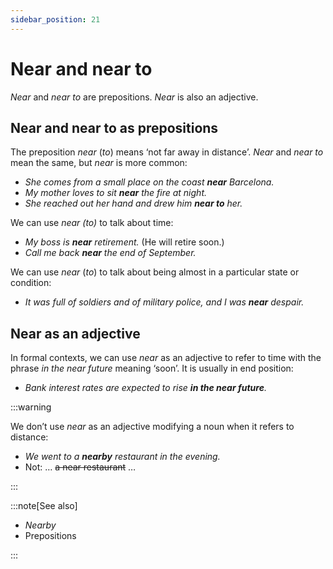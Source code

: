 ```yaml
---
sidebar_position: 21
---
```


# Near and near to

*Near* and *near* *to* are prepositions. *Near* is also an adjective.

## Near and near to as prepositions

The preposition *near* (*to*) means ‘not far away in distance’. *Near* and *near to* mean the same, but *near* is more common:

- *She comes from a small place on the coast **near** Barcelona.*
- *My mother loves to sit **near** the fire at night.*
- *She reached out her hand and drew him **near to** her.*

We can use *near (to)* to talk about time:

- *My boss is **near** retirement.* (He will retire soon.)
- *Call me back **near** the end of September.*

We can use *near* (*to*) to talk about being almost in a particular state or condition:

- *It was full of soldiers and of military police, and I was **near** despair.*

## Near as an adjective

In formal contexts, we can use *near* as an adjective to refer to time with the phrase *in the near future* meaning ‘soon’. It is usually in end position:

- *Bank interest rates are expected to rise **in the near future**.*

:::warning

We don’t use *near* as an adjective modifying a noun when it refers to distance:

- *We went to a **nearby** restaurant in the evening.*
- Not: … ~~a near restaurant~~ …

:::

:::note[See also]

- *Nearby*
- Prepositions

:::
